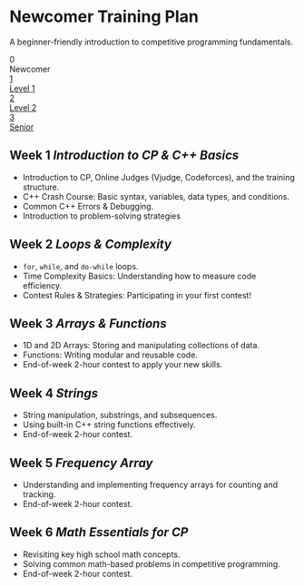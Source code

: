 <div class="hero-section">
  <h1>Newcomer Training Plan</h1>
  <p class="hero-subtitle">
    A beginner-friendly introduction to competitive programming fundamentals.
  </p>
</div>

<div class="training-path">
  <div class="path-step active">
    <div class="path-step-icon">0</div>
    <div class="path-step-title">Newcomer</div>
  </div>
  <div class="path-connector"></div>
  <a href="../Level1_training" class="path-step">
    <div class="path-step-icon">1</div>
    <div class="path-step-title">Level 1</div>
  </a>
  <div class="path-connector"></div>
  <a href="../Level2_training" class="path-step">
    <div class="path-step-icon">2</div>
    <div class="path-step-title">Level 2</div>
  </a>
  <div class="path-connector"></div>
  <a href="../Senior_training" class="path-step">
    <div class="path-step-icon">3</div>
    <div class="path-step-title">Senior</div>
  </a>
</div>

<div class="level-section">
  <h2>Week 1 <em>Introduction to CP & C++ Basics</em></h2>
  <ul class="topic-list">
    <li>Introduction to CP, Online Judges (Vjudge, Codeforces), and the training structure.</li>
    <li>C++ Crash Course: Basic syntax, variables, data types, and conditions.</li>
    <li>Common C++ Errors & Debugging.</li>
    <li>Introduction to problem-solving strategies</li>
  </ul>
</div>

<div class="level-section">
  <h2>Week 2 <em>Loops & Complexity</em></h2>
  <ul class="topic-list">
    <li><code>for</code>, <code>while</code>, and <code>do-while</code> loops.</li>
    <li>Time Complexity Basics: Understanding how to measure code efficiency.</li>
    <li>Contest Rules & Strategies: Participating in your first contest!</li>
    </ul>
  </div>

<div class="level-section">
  <h2>Week 3 <em>Arrays & Functions</em></h2>
  <ul class="topic-list">
    <li>1D and 2D Arrays: Storing and manipulating collections of data.</li>
    <li>Functions: Writing modular and reusable code.</li>
    <li>End-of-week 2-hour contest to apply your new skills.</li>
    </ul>
</div>

<div class="level-section">
  <h2>Week 4 <em>Strings</em></h2>
  <ul class="topic-list">
    <li>String manipulation, substrings, and subsequences.</li>
    <li>Using built-in C++ string functions effectively.</li>
    <li>End-of-week 2-hour contest.</li>
    </ul>
  </div>

<div class="level-section">
  <h2>Week 5 <em>Frequency Array</em></h2>
  <ul class="topic-list">
    <li>Understanding and implementing frequency arrays for counting and tracking.</li>
    <li>End-of-week 2-hour contest.</li>
    </ul>
  </div>

<div class="level-section">
  <h2>Week 6 <em>Math Essentials for CP</em></h2>
  <ul class="topic-list">
    <li>Revisiting key high school math concepts.</li>
    <li>Solving common math-based problems in competitive programming.</li>
    <li>End-of-week 2-hour contest.</li>
  </ul>
</div>

